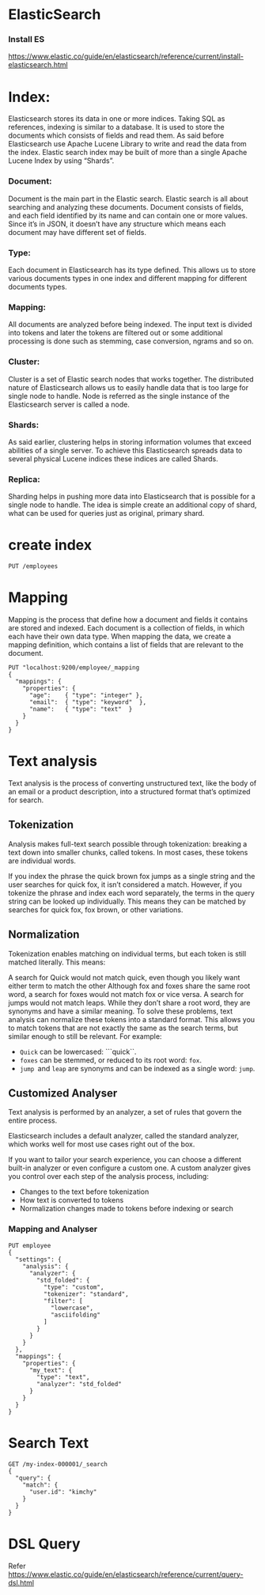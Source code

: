 # ElasticSearch

### Install ES

https://www.elastic.co/guide/en/elasticsearch/reference/current/install-elasticsearch.html


# Index:

Elasticsearch stores its data in one or more indices. Taking SQL as references, indexing is similar to a database. It is used to store the documents which consists of fields and read them. As said before Elasticsearch use Apache Lucene Library to write and read the data from the index. Elastic search index may be built of more than a single Apache Lucene Index by using “Shards”.


### Document:
Document is the main part in the Elastic search. Elastic search is all about searching and analyzing these documents. Document consists of fields, and each field identified by its name and can contain one or more values. Since it’s in JSON, it doesn’t have any structure which means each document may have different set of fields.


### Type:
Each document in Elasticsearch has its type defined. This allows us to store various documents types in one index and different mapping for different documents types.


### Mapping:
All documents are analyzed before being indexed. The input text is divided into tokens and later the tokens are filtered out or some additional processing is done such as stemming, case conversion, ngrams and so on.


### Cluster:
Cluster is a set of Elastic search nodes that works together. The distributed nature of Elasticsearch allows us to easily handle data that is too large for single node to handle. Node is referred as the single instance of the Elasticsearch server is called a node.


### Shards:
As said earlier, clustering helps in storing information volumes that exceed abilities of a single server. To achieve this Elasticsearch spreads data to several physical Lucene indices these indices are called Shards.

### Replica:
Sharding helps in pushing more data into Elasticsearch that is possible for a single node to handle. The idea is simple create an additional copy of shard, what can be used for queries just as original, primary shard.


# create index

```elasticsearch
PUT /employees
```


# Mapping

Mapping is the process that define how a document and fields it contains are stored and indexed. Each document is a collection of fields, in which each have their own data type. When mapping the data, we create a mapping definition, which contains a list of fields that are relevant to the document.

```
PUT "localhost:9200/employee/_mapping
{
  "mappings": {
    "properties": {
      "age":    { "type": "integer" },  
      "email":  { "type": "keyword"  }, 
      "name":   { "type": "text"  }     
    }
  }
}
```


# Text analysis

Text analysis is the process of converting unstructured text, like the body of an email or a product description, into a structured format that’s optimized for search.

## Tokenization
Analysis makes full-text search possible through tokenization: breaking a text down into smaller chunks, called tokens. In most cases, these tokens are individual words.

If you index the phrase the quick brown fox jumps as a single string and the user searches for quick fox, it isn’t considered a match. However, if you tokenize the phrase and index each word separately, the terms in the query string can be looked up individually. This means they can be matched by searches for quick fox, fox brown, or other variations.


## Normalization 
Tokenization enables matching on individual terms, but each token is still matched literally. This means:

A search for Quick would not match quick, even though you likely want either term to match the other
Although fox and foxes share the same root word, a search for foxes would not match fox or vice versa.
A search for jumps would not match leaps. While they don’t share a root word, they are synonyms and have a similar meaning.
To solve these problems, text analysis can normalize these tokens into a standard format. This allows you to match tokens that are not exactly the same as the search terms, but similar enough to still be relevant. For example:

* ``` Quick ``` can be lowercased: ```quick``.
* ```foxes``` can be stemmed, or reduced to its root word: ```fox```.
* ```jump ```and ```leap``` are synonyms and can be indexed as a single word: ```jump```.

## Customized Analyser

Text analysis is performed by an analyzer, a set of rules that govern the entire process.

Elasticsearch includes a default analyzer, called the standard analyzer, which works well for most use cases right out of the box.

If you want to tailor your search experience, you can choose a different built-in analyzer or even configure a custom one. A custom analyzer gives you control over each step of the analysis process, including:

* Changes to the text before tokenization
* How text is converted to tokens
* Normalization changes made to tokens before indexing or search



### Mapping and Analyser

```
PUT employee
{
  "settings": {
    "analysis": {
      "analyzer": {
        "std_folded": { 
          "type": "custom",
          "tokenizer": "standard",
          "filter": [
            "lowercase",
            "asciifolding"
          ]
        }
      }
    }
  },
  "mappings": {
    "properties": {
      "my_text": {
        "type": "text",
        "analyzer": "std_folded" 
      }
    }
  }
}
```

# Search Text

```
GET /my-index-000001/_search
{
  "query": {
    "match": {
      "user.id": "kimchy"
    }
  }
}
```


# DSL Query

Refer
https://www.elastic.co/guide/en/elasticsearch/reference/current/query-dsl.html
